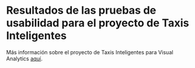 # Resultados de las pruebas de usabilidad para el proyecto de Taxis Inteligentes
Más información sobre el proyecto de Taxis Inteligentes para Visual Analytics [aquí](https://github.com/fabianheredia/Taxis_Inteligentes).
